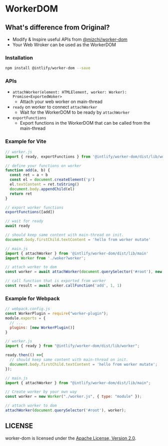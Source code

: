 # WorkerDOM

## What's difference from Original?

- Modify & Inspire useful APIs from [@mizchi/worker-dom](https://github.com/mizchi/worker-dom)
- Your Web Wroker can be used as the WorkerDOM

### Installation

```sh
npm install @intlify/worker-dom --save
```

### APIs
- `attachWorker(element: HTMLElement, worker: Worker): Promise<ExportedWoker>`
  - Attach your web worker on main-thread
- `ready` on worker to connect `attachWorker`
  - Wait for the WorkerDOM to be ready by `attachWorker`
- `exportFunctions`
  - Export functions in the WorkerDOM that can be called from the main-thread

### Example for Vite

```js
// worker.js
import { ready, exportFunctions } from '@intlify/worker-dom/dist/lib/worker'

// define your functions on worker
function add(a, b) {
  const ret = a + b
  const el = document.createElement('p')
  el.textContent = ret.toString()
  document.body.appendChild(el)
  return ret
}

// export worker functions
exportFunctions([add])

// wait for ready
await ready

// should keep same content with main-thread on init.
document.body.firstChild.textContent = 'hello from worker mutate'
```

```js
// main.js
import { attachWorker } from '@intlify/worker-dom/dist/lib/main'
import Worker from './woker?worker';

// attach worker to dom
const worker = await attachWorker(document.querySelector('#root'), new Worker())

// call function that is exported from worker
const result = await woker.callFunction('add', 1, 1)
```


### Example for Webpack

```js
// webpack.config.js
const WorkerPlugin = require("worker-plugin");
module.exports = {
  // ...
  plugins: [new WorkerPlugin()]
}
```

```js
// worker.js
import { ready } from "@intlify/worker-dom/dist/lib/worker";

ready.then(() =>{ 
  // should keep same content with main-thread on init.
  document.body.firstChild.textContent = 'hello from worker mutate';
});
```

```js
// main.js
import { attachWorker } from "@intlify/worker-dom/dist/lib/main";

// Create worker by your own way
const worker = new Worker("./worker.js", { type: "module" });

// attach worker to dom
attachWorker(document.querySelector('#root'), worker);
```

## LICENSE

worker-dom is licensed under the [Apache License, Version 2.0](LICENSE).
